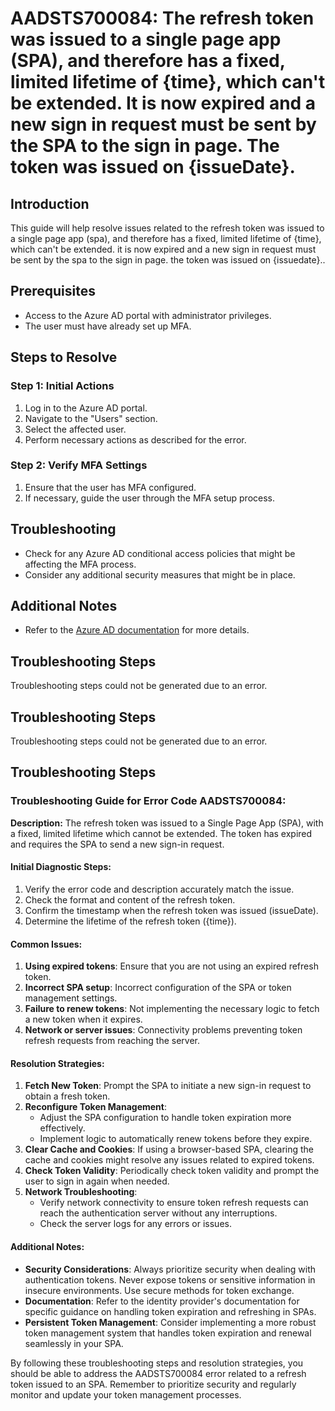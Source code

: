 # AADSTS700084: The refresh token was issued to a single page app (SPA), and therefore has a fixed, limited lifetime of {time}, which can't be extended. It is now expired and a new sign in request must be sent by the SPA to the sign in page. The token was issued on {issueDate}.

## Introduction
This guide will help resolve issues related to the refresh token was issued to a single page app (spa), and therefore has a fixed, limited lifetime of {time}, which can't be extended. it is now expired and a new sign in request must be sent by the spa to the sign in page. the token was issued on {issuedate}..

## Prerequisites
- Access to the Azure AD portal with administrator privileges.
- The user must have already set up MFA.

## Steps to Resolve

### Step 1: Initial Actions
1. Log in to the Azure AD portal.
2. Navigate to the "Users" section.
3. Select the affected user.
4. Perform necessary actions as described for the error.

### Step 2: Verify MFA Settings
1. Ensure that the user has MFA configured.
2. If necessary, guide the user through the MFA setup process.

## Troubleshooting
- Check for any Azure AD conditional access policies that might be affecting the MFA process.
- Consider any additional security measures that might be in place.

## Additional Notes
- Refer to the [Azure AD documentation](https://learn.microsoft.com/en-us/azure/active-directory/) for more details.


## Troubleshooting Steps
Troubleshooting steps could not be generated due to an error.

## Troubleshooting Steps
Troubleshooting steps could not be generated due to an error.

## Troubleshooting Steps
### Troubleshooting Guide for Error Code AADSTS700084:

**Description:** The refresh token was issued to a Single Page App (SPA), with a fixed, limited lifetime which cannot be extended. The token has expired and requires the SPA to send a new sign-in request.

#### Initial Diagnostic Steps:
1. Verify the error code and description accurately match the issue.
2. Check the format and content of the refresh token.
3. Confirm the timestamp when the refresh token was issued (issueDate).
4. Determine the lifetime of the refresh token ({time}).

#### Common Issues:
1. **Using expired tokens**: Ensure that you are not using an expired refresh token.
2. **Incorrect SPA setup**: Incorrect configuration of the SPA or token management settings.
3. **Failure to renew tokens**: Not implementing the necessary logic to fetch a new token when it expires.
4. **Network or server issues**: Connectivity problems preventing token refresh requests from reaching the server.

#### Resolution Strategies:
1. **Fetch New Token**: Prompt the SPA to initiate a new sign-in request to obtain a fresh token.
2. **Reconfigure Token Management**:
    - Adjust the SPA configuration to handle token expiration more effectively.
    - Implement logic to automatically renew tokens before they expire.
3. **Clear Cache and Cookies**: If using a browser-based SPA, clearing the cache and cookies might resolve any issues related to expired tokens.
4. **Check Token Validity**: Periodically check token validity and prompt the user to sign in again when needed.
5. **Network Troubleshooting**:
    - Verify network connectivity to ensure token refresh requests can reach the authentication server without any interruptions.
    - Check the server logs for any errors or issues.

#### Additional Notes:
- **Security Considerations**: Always prioritize security when dealing with authentication tokens. Never expose tokens or sensitive information in insecure environments. Use secure methods for token exchange.
- **Documentation**: Refer to the identity provider's documentation for specific guidance on handling token expiration and refreshing in SPAs.
- **Persistent Token Management**: Consider implementing a more robust token management system that handles token expiration and renewal seamlessly in your SPA.

By following these troubleshooting steps and resolution strategies, you should be able to address the AADSTS700084 error related to a refresh token issued to an SPA. Remember to prioritize security and regularly monitor and update your token management processes.